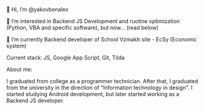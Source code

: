 👋 Hi, I’m @yakovbenalex

👀 I’m interested in Backend JS Development and ruotine optimization (Python, VBA and specific software), but now... (read below)

🌱 I’m currently Backend developer of School Vzmakh site - EcSy (Economic system)

Current stack: JS, Google App Script, Git, Tilda

About me:

I graduated from college as a programmer technician.
After that, I graduated from the university in the direction of "Information technology in design".
I started studying Android development, but later started working as a Backend JS developer.
